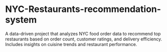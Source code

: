 # NYC-Restaurants-recommendation-system
A data-driven project that analyzes NYC food order data to recommend top restaurants based on order count, customer ratings, and delivery efficiency. Includes insights on cuisine trends and restaurant performance.
